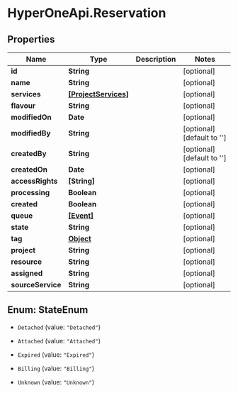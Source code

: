 # HyperOneApi.Reservation

## Properties

Name | Type | Description | Notes
------------ | ------------- | ------------- | -------------
**id** | **String** |  | [optional] 
**name** | **String** |  | [optional] 
**services** | [**[ProjectServices]**](ProjectServices.md) |  | [optional] 
**flavour** | **String** |  | [optional] 
**modifiedOn** | **Date** |  | [optional] 
**modifiedBy** | **String** |  | [optional] [default to &#39;&#39;]
**createdBy** | **String** |  | [optional] [default to &#39;&#39;]
**createdOn** | **Date** |  | [optional] 
**accessRights** | **[String]** |  | [optional] 
**processing** | **Boolean** |  | [optional] 
**created** | **Boolean** |  | [optional] 
**queue** | [**[Event]**](Event.md) |  | [optional] 
**state** | **String** |  | [optional] 
**tag** | [**Object**](.md) |  | [optional] 
**project** | **String** |  | [optional] 
**resource** | **String** |  | [optional] 
**assigned** | **String** |  | [optional] 
**sourceService** | **String** |  | [optional] 



## Enum: StateEnum


* `Detached` (value: `"Detached"`)

* `Attached` (value: `"Attached"`)

* `Expired` (value: `"Expired"`)

* `Billing` (value: `"Billing"`)

* `Unknown` (value: `"Unknown"`)




